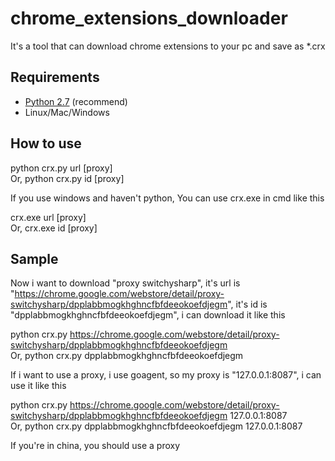 chrome_extensions_downloader
============================

It's a tool that can download chrome extensions to your pc and save as *.crx

## Requirements ##

* [Python 2.7](https://www.python.org/downloads/) (recommend)
* Linux/Mac/Windows

## How to use ##

python crx.py url [proxy]<br />
Or,
python crx.py id [proxy]<br />

If you use windows and haven't python, You can use crx.exe in cmd like this
    
crx.exe url [proxy]<br />
Or,
crx.exe id [proxy]<br />

## Sample ##

Now i want to download "proxy switchysharp", it's url is "https://chrome.google.com/webstore/detail/proxy-switchysharp/dpplabbmogkhghncfbfdeeokoefdjegm", it's id is "dpplabbmogkhghncfbfdeeokoefdjegm", i can download it like this

python crx.py https://chrome.google.com/webstore/detail/proxy-switchysharp/dpplabbmogkhghncfbfdeeokoefdjegm<br />
Or,
python crx.py dpplabbmogkhghncfbfdeeokoefdjegm<br />

If i want to use a proxy, i use goagent, so my proxy is "127.0.0.1:8087", i can use it like this

python crx.py https://chrome.google.com/webstore/detail/proxy-switchysharp/dpplabbmogkhghncfbfdeeokoefdjegm 127.0.0.1:8087<br />
Or,
python crx.py dpplabbmogkhghncfbfdeeokoefdjegm 127.0.0.1:8087<br />

If you're in china, you should use a proxy  
